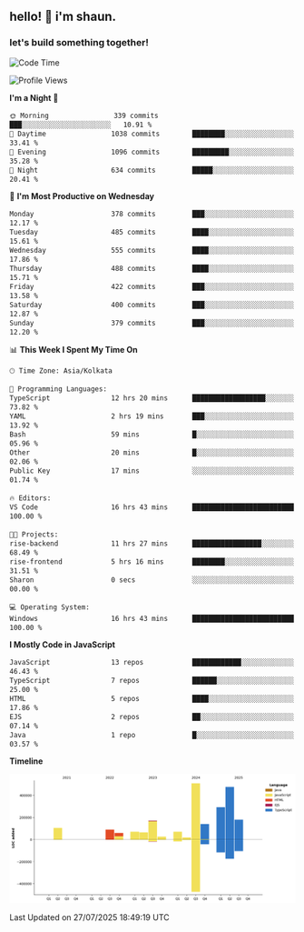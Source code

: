 ## hello! 👋 i'm shaun. 
### let's build something together!
<!--START_SECTION:waka-->
![Code Time](http://img.shields.io/badge/Code%20Time-369%20hrs%2020%20mins-blue)

![Profile Views](http://img.shields.io/badge/Profile%20Views-1-blue)

**I'm a Night 🦉** 

```text
🌞 Morning                339 commits         ███░░░░░░░░░░░░░░░░░░░░░░   10.91 % 
🌆 Daytime                1038 commits        ████████░░░░░░░░░░░░░░░░░   33.41 % 
🌃 Evening                1096 commits        █████████░░░░░░░░░░░░░░░░   35.28 % 
🌙 Night                  634 commits         █████░░░░░░░░░░░░░░░░░░░░   20.41 % 
```
📅 **I'm Most Productive on Wednesday** 

```text
Monday                   378 commits         ███░░░░░░░░░░░░░░░░░░░░░░   12.17 % 
Tuesday                  485 commits         ████░░░░░░░░░░░░░░░░░░░░░   15.61 % 
Wednesday                555 commits         ████░░░░░░░░░░░░░░░░░░░░░   17.86 % 
Thursday                 488 commits         ████░░░░░░░░░░░░░░░░░░░░░   15.71 % 
Friday                   422 commits         ███░░░░░░░░░░░░░░░░░░░░░░   13.58 % 
Saturday                 400 commits         ███░░░░░░░░░░░░░░░░░░░░░░   12.87 % 
Sunday                   379 commits         ███░░░░░░░░░░░░░░░░░░░░░░   12.20 % 
```


📊 **This Week I Spent My Time On** 

```text
🕑︎ Time Zone: Asia/Kolkata

💬 Programming Languages: 
TypeScript               12 hrs 20 mins      ██████████████████░░░░░░░   73.82 % 
YAML                     2 hrs 19 mins       ███░░░░░░░░░░░░░░░░░░░░░░   13.92 % 
Bash                     59 mins             █░░░░░░░░░░░░░░░░░░░░░░░░   05.96 % 
Other                    20 mins             █░░░░░░░░░░░░░░░░░░░░░░░░   02.06 % 
Public Key               17 mins             ░░░░░░░░░░░░░░░░░░░░░░░░░   01.74 % 

🔥 Editors: 
VS Code                  16 hrs 43 mins      █████████████████████████   100.00 % 

🐱‍💻 Projects: 
rise-backend             11 hrs 27 mins      █████████████████░░░░░░░░   68.49 % 
rise-frontend            5 hrs 16 mins       ████████░░░░░░░░░░░░░░░░░   31.51 % 
Sharon                   0 secs              ░░░░░░░░░░░░░░░░░░░░░░░░░   00.00 % 

💻 Operating System: 
Windows                  16 hrs 43 mins      █████████████████████████   100.00 % 
```

**I Mostly Code in JavaScript** 

```text
JavaScript               13 repos            ████████████░░░░░░░░░░░░░   46.43 % 
TypeScript               7 repos             ██████░░░░░░░░░░░░░░░░░░░   25.00 % 
HTML                     5 repos             ████░░░░░░░░░░░░░░░░░░░░░   17.86 % 
EJS                      2 repos             ██░░░░░░░░░░░░░░░░░░░░░░░   07.14 % 
Java                     1 repo              █░░░░░░░░░░░░░░░░░░░░░░░░   03.57 % 
```



**Timeline**

![Lines of Code chart](https://raw.githubusercontent.com/ShaunDaniel/ShaunDaniel/main/assets/bar_graph.png)


 Last Updated on 27/07/2025 18:49:19 UTC
<!--END_SECTION:waka-->
